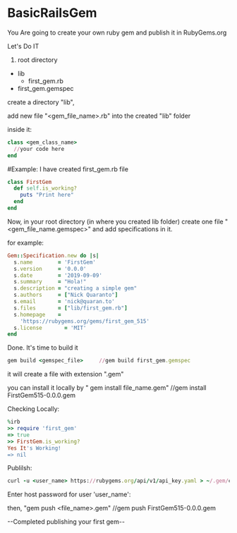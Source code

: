 # BasicRailsGem
You Are going to create your own ruby gem and publish it in RubyGems.org

Let's Do IT

1. root directory
  - lib
    - first_gem.rb
  - first_gem.gemspec

create a directory "lib",

add new file "<gem_file_name>.rb" into the created "lib" folder

inside it:
```ruby
class <gem_class_name>
  //your code here
end
```

#Example: I have created first_gem.rb file
```ruby
class FirstGem
  def self.is_working?
    puts "Print here"
  end
end
```
Now, in your root directory (in where you created lib folder) 
create one file "<gem_file_name.gemspec>" and add specifications in it.

for example:
```ruby
Gem::Specification.new do |s|
  s.name        = 'FirstGem'
  s.version     = '0.0.0'
  s.date        = '2019-09-09'
  s.summary     = "Hola!"
  s.description = "creating a simple gem"
  s.authors     = ["Nick Quaranto"]
  s.email       = 'nick@quaran.to'
  s.files       = ["lib/first_gem.rb"]
  s.homepage    =
    'https://rubygems.org/gems/first_gem_515'
  s.license       = 'MIT'
end
```
Done. It's time to build it
```ruby
gem build <gemspec_file>     //gem build first_gem.gemspec
```
it will create a file with extension ".gem"

you can install it locally by " gem install file_name.gem"     //gem install FirstGem515-0.0.0.gem

Checking Locally:
```ruby
%irb
>> require 'first_gem'
=> true
>> FirstGem.is_working?
Yes It's Working!
=> nil
```
Publilsh:
```ruby
curl -u <user_name> https://rubygems.org/api/v1/api_key.yaml > ~/.gem/credentials; chmod 0600 ~/.gem/credentials 
```
Enter host password for user 'user_name':

then, "gem push <file_name>.gem"  //gem push FirstGem515-0.0.0.gem

--Completed publishing your first gem--
